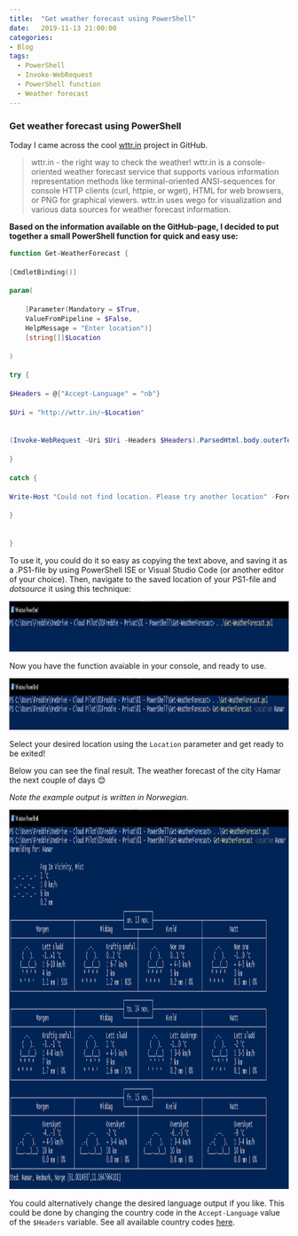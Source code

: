```yaml
---
title:  "Get weather forecast using PowerShell"
date:   2019-11-13 21:00:00
categories: 
- Blog
tags:
  - PowerShell
  - Invoke-WebRequest
  - PowerShell function
  - Weather forecast
---
```


### Get weather forecast using PowerShell

Today I came across the cool [wttr.in](<https://github.com/chubin/wttr.in>) project in GitHub.

>wttr.in - the right way to check the weather!
wttr.in is a console-oriented weather forecast service that supports various information representation methods like terminal-oriented ANSI-sequences for console HTTP clients (curl, httpie, or wget), HTML for web browsers, or PNG for graphical viewers. wttr.in uses wego for visualization and various data sources for weather forecast information.


**Based on the information available on the GitHub-page, I decided to put together a small PowerShell function for quick and easy use:**



````powershell
function Get-WeatherForecast {

[CmdletBinding()]

param(
  
    [Parameter(Mandatory = $True, 
    ValueFromPipeline = $False, 
    HelpMessage = "Enter location")]
    [string[]]$Location

)

try {

$Headers = @{"Accept-Language" = "nb"}

$Uri = "http://wttr.in/~$Location"


(Invoke-WebRequest -Uri $Uri -Headers $Headers).ParsedHtml.body.outerText

}

catch {

Write-Host "Could not find location. Please try another location" -ForegroundColor Yellow

}


}
````

To use it, you could do it so easy as copying the text above, and saving it as a .PS1-file by using PowerShell ISE or Visual Studio Code (or another editor of your choice).
Then, navigate to the saved location of your PS1-file and *dotsource* it using this technique:

<img src= "/assets/images/WeatherForecast/DOT.PNG" width="1335" height="91"/>


Now you have the function avaiable in your console, and ready to use.

<img src= "/assets/images/WeatherForecast/READY.PNG" width="1362" height="93"/>

Select your desired location using the ````Location```` parameter and get ready to be exited!

Below you can see the final result. The weather forecast of the city Hamar the next couple of days :blush:

*Note the example output is written in Norwegian.*

<img src= "/assets/images/WeatherForecast/FINAL.PNG" width="1356" height="684"/>


You could alternatively change the desired language output if you like. This could be done by changing the country code  in the ````Accept-Language```` value of the ````$Headers```` variable. See all available country codes [here](http://wttr.in/:translation).




























